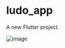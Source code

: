 # ludo_app

A new Flutter project.


![image](https://github.com/user-attachments/assets/609553a7-13cd-4f65-8fb0-8a866ce84b5b)

